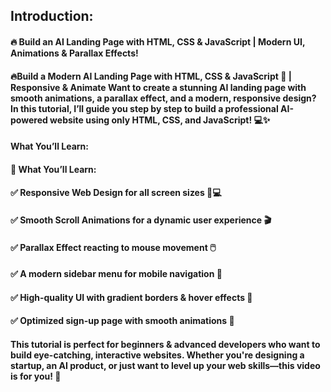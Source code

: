 ## Introduction: 
#### 🔥 Build an AI Landing Page with HTML, CSS & JavaScript | Modern UI, Animations & Parallax Effects!

#### 🔥Build a Modern AI Landing Page with HTML, CSS & JavaScript 🚀 | Responsive & Animate   Want to create a stunning AI landing page with smooth animations, a parallax effect, and a modern, responsive design? In this tutorial, I’ll guide you step by step to build a professional AI-powered website using only HTML, CSS, and JavaScript! 💻✨

#### What You’ll Learn:
#### 🎯 What You’ll Learn:
#### ✅ Responsive Web Design for all screen sizes 📱💻
#### ✅ Smooth Scroll Animations for a dynamic user experience 🎬
#### ✅ Parallax Effect reacting to mouse movement 🖱️
#### ✅ A modern sidebar menu for mobile navigation 📑
#### ✅ High-quality UI with gradient borders & hover effects 🎨
#### ✅ Optimized sign-up page with smooth animations 📝

#### This tutorial is perfect for beginners & advanced developers who want to build eye-catching, interactive websites. Whether you're designing a startup, an AI product, or just want to level up your web skills—this video is for you! 🎯
